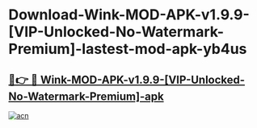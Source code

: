 # Download-Wink-MOD-APK-v1.9.9-[VIP-Unlocked-No-Watermark-Premium]-lastest-mod-apk-yb4us

<h2><a href="https://apkcomod.com?title=Wink-MOD-APK-v1.9.9-[VIP-Unlocked-No-Watermark-Premium]">🔗👉 🔴 Wink-MOD-APK-v1.9.9-[VIP-Unlocked-No-Watermark-Premium]-apk </a></h2>

[![acn](https://github.com/user-attachments/assets/0f9c940e-d8b0-45ae-aac7-cd30a18b3e1c)](https://apkcomod.com?title=Wink-MOD-APK-v1.9.9-[VIP-Unlocked-No-Watermark-Premium])
